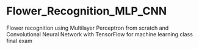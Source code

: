 # Flower_Recognition_MLP_CNN
Flower recognition using Multilayer Perceptron from scratch and Convolutional Neural Network with TensorFlow for machine learning class final exam

